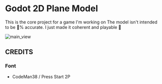 # Godot 2D Plane Model

This is the core project for a game I'm working on
The model isn't intended to be 💯% accurate. I just made it coherent and playable 🤗


![main_view](https://github.com/kahagino/Godot-2D-plane-model/tree/main/presentation_imgs/main_view.jpg)


## CREDITS

### Font
 - CodeMan38 / Press Start 2P